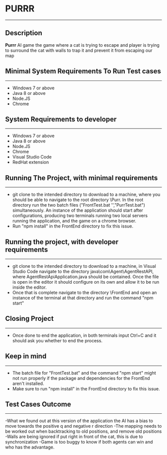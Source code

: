# PURRR
---
## Description
**Purrr** AI game the game where a cat is trying to escape and player is trying to surround the cat with walls to trap it and prevent it from escaping our map

## Minimal System Requirements To Run Test cases
---
- Windows 7 or above
- Java 8 or above 
- Node.JS
- Chrome

## System Requirements to developer
---
- Windows 7 or above
- Java 8 or above 
- Node.JS
- Chrome
- Visual Studio Code
- RedHat extension 

## Running The Project, with minimal requirements
---
- git clone to the intended directory to download to a machine, where you should be able to navigate to the root directory \Purr. In the root directory run the two batch files ("FrontTest.bat '',"PurrTest.bat") simultaneously. An instance of the application should start after configurations, producing two terminals running two local servers running the application, and the game on a chrome browser.
- Run "npm install" in the FrontEnd directory to fix this issue.


## Running the project, with developer requirements
---
- git clone to the intended directory to download to a machine, in Visual Studio Code navigate to the directory java\com\Agent\AgentRestAPI, where AgentRestApiApplication.java should be contained. Once the file is open in the editor it should configure on its own and allow it to be run inside the editor.
- Once that is complete navigate to the directory \FrontEnd and open an instance of the terminal at that directory and run the command "npm start"

## Closing Project
---
 - Once done to end the application, in both terminals input Ctrl+C and it should ask you whether to end the process.
 
## Keep in mind
---
- The batch file for "FrontTest.bat" and the command "npm start" might not run properly if the package and dependencies for the FrontEnd aren't installed.
- Make sure to run "npm install" in the FrontEnd directory to fix this issue.

## Test Cases Outcome
---

-What we found out at this version of the application the AI has a bias to move towards the positive q and negative r direction
-The mapping needs to be worked out when backtracking to old positions, and remove old positions
-Walls are being ignored if put right in front of the cat, this is due to synchronization
-Game is too buggy to know if both agents can win and who has the advantage.

